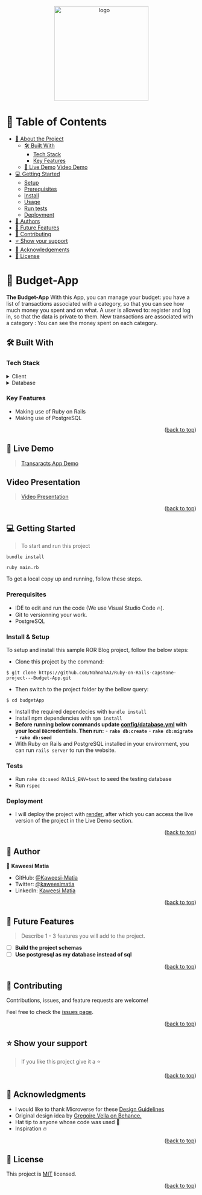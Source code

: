 <a name="readme-top"></a>

<div align="center">
  <img src="nahnah_logo.png" alt="logo" width="250"  height="auto" />
</div>

<!-- TABLE OF CONTENTS -->

# 📗 Table of Contents

- [📖 About the Project](#about-project)
  - [🛠 Built With](#built-with)
    - [Tech Stack](#tech-stack)
    - [Key Features](#key-features)
  - [🚀 Live Demo](#live-demo)
    [Video Demo](#video-demo)
- [💻 Getting Started](#getting-started)
  - [Setup](#setup)
  - [Prerequisites](#prerequisites)
  - [Install](#install)
  - [Usage](#usage)
  - [Run tests](#run-tests)
  - [Deployment](#triangular_flag_on_post-deployment)
- [👥 Authors](#authors)
- [🔭 Future Features](#future-features)
- [🤝 Contributing](#contributing)
- [⭐️ Show your support](#support)
- [🙏 Acknowledgements](#acknowledgements)
- [📝 License](#license)

<!-- PROJECT DESCRIPTION -->

# 📖 Budget-App <a name="about-project"></a>

 **The Budget-App** With this App, you can manage your budget: you have a list of transactions associated with a category, so that you can see how much money you spent and on what.  A user is allowed to:  register and log in, so that the data is private to them. New transactions are associated with a category : You can see the money spent on each category.


## 🛠 Built With <a name="built-with"></a>

### Tech Stack <a name="tech-stack"></a>

<details>
  <summary>Client</summary>
  <ul>
    <li><a href="https://www.ruby-lang.org/en/">Ruby on rails</a></li>
  </ul>
</details>

<details>
<summary>Database</summary>
  <ul>
    <li><a href="https://www.postgresql.org/">postgres</a></li>
  </ul>
</details>

<!-- Features -->

### Key Features <a name="key-features"></a>
- Making use of Ruby on Rails
- Making use of PostgreSQL


<p align="right">(<a href="#readme-top">back to top</a>)</p>

<!-- LIVE DEMO -->

## 🚀 Live Demo <a name="live-demo"></a>

> [Transaracts App Demo]()

## Video Presentation <a name="video-demo"></a>

> [Video Presentation]()


<p align="right">(<a href="#readme-top">back to top</a>)</p>

<!-- GETTING STARTED -->

## 💻 Getting Started <a name="getting-started"></a>

> To start and run this project
```
bundle install
```
```
ruby main.rb
```

To get a local copy up and running, follow these steps.

### Prerequisites

- IDE to edit and run the code (We use Visual Studio Code 🔥).
- Git to versionning your work.
- PostgreSQL


### Install & Setup

To setup and install this sample ROR Blog project, follow the below steps:
- Clone this project by the command: 

```
$ git clone https://github.com/NahnahAJ/Ruby-on-Rails-capstone-project---Budget-App.git
```

- Then switch to the project folder by the bellow query:

```
$ cd budgetApp
```

- Install the required dependecies with `bundle install`
- Install npm dependencies with `npm install`
- **Before running below commands update [config/database.yml](./config/database.yml) with your local `DB`credentials. Then run:**
      - **`rake db:create`**
      - **`rake db:migrate`**
      - **`rake db:seed`**
- With Ruby on Rails and PostgreSQL installed in your environment, you can run `rails server` to run the website.

### Tests

- Run `rake db:seed RAILS_ENV=test` to seed the testing database
- Run `rspec`

### Deployment

- I will deploy the project with [render](https://render.com/docs/deploy-rails), after which you can access the live version of the project in the Live Demo section.

<p align="right">(<a href="#readme-top">back to top</a>)</p>

<!-- AUTHORS -->

## 👥 Author <a name="authors"></a>


👤 **Kaweesi Matia**

- GitHub: [@Kaweesi-Matia](https://github.com/Kaweesi-Matia)
- Twitter: [@kaweesimatia](https://twitter.com/kaweesimatia)
- LinkedIn: [Kaweesi Matia](https://www.linkedin.com/in/kaweesi-matia/)

<p align="right">(<a href="#readme-top">back to top</a>)</p>

<!-- FUTURE FEATURES -->

## 🔭 Future Features <a name="future-features"></a>

> Describe 1 - 3 features you will add to the project.

- [ ] **Build the project schemas**
- [ ] **Use postgresql as my database instead of sql**

<p align="right">(<a href="#readme-top">back to top</a>)</p>

<!-- CONTRIBUTING -->

## 🤝 Contributing <a name="contributing"></a>

Contributions, issues, and feature requests are welcome!

Feel free to check the [issues page](../../issues/).

<p align="right">(<a href="#readme-top">back to top</a>)</p>

<!-- SUPPORT -->

## ⭐️ Show your support <a name="support"></a>

> If you like this project give it a ⭐️

<p align="right">(<a href="#readme-top">back to top</a>)</p>

<!-- ACKNOWLEDGEMENTS -->

## 🙏 Acknowledgments <a name="acknowledgements"></a>

- I would like to thank Microverse for these [Design Guidelines](https://www.behance.net/gallery/19759151/Snapscan-iOs-design-and-branding?tracking_source=)
- Original design idea by [Gregoire Vella on Behance.](https://www.behance.net/gregoirevella)
- Hat tip to anyone whose code was used 🤝
- Inspiration 🔥

<p align="right">(<a href="#readme-top">back to top</a>)</p>

<!-- LICENSE -->

## 📝 License <a name="license"></a>

This project is [MIT](./LICENSE) licensed.

<p align="right">(<a href="#readme-top">back to top</a>)</p>